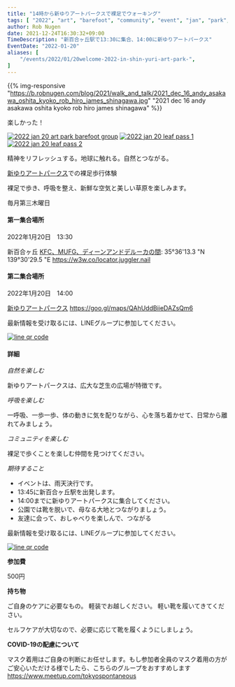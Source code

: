 ```yaml
---
title: "14時から新ゆりアートパークスで裸足でウォーキング"
tags: [ "2022", "art", "barefoot", "community", "event", "jan", "park", "shinyuri", "walk" ]
author: Rob Nugen
date: 2021-12-24T16:30:32+09:00
TimeDescription: "新百合ヶ丘駅で13:30に集合、14:00に新ゆりアートパークス"
EventDate: "2022-01-20"
aliases: [
    "/events/2022/01/20welcome-2022-in-shin-yuri-art-park-",
]
---
```


{{% img-responsive "https://b.robnugen.com/blog/2021/walk_and_talk/2021_dec_16_andy_asakawa_oshita_kyoko_rob_hiro_james_shinagawa.jpg" "2021 dec 16 andy asakawa oshita kyoko rob hiro james shinagawa" %}}

楽しかった！

[![2022 jan 20 art park barefoot group](//b.robnugen.com/blog/2022/walk_and_talk/thumbs/2022_jan_20_art_park_barefoot_group.jpg)](//b.robnugen.com/blog/2022/walk_and_talk/2022_jan_20_art_park_barefoot_group.jpg)
[![2022 jan 20 leaf pass 1](//b.robnugen.com/blog/2022/walk_and_talk/thumbs/2022_jan_20_leaf_pass_1.jpg)](//b.robnugen.com/blog/2022/walk_and_talk/2022_jan_20_leaf_pass_1.jpg)
[![2022 jan 20 leaf pass 2](//b.robnugen.com/blog/2022/walk_and_talk/thumbs/2022_jan_20_leaf_pass_2.jpg)](//b.robnugen.com/blog/2022/walk_and_talk/2022_jan_20_leaf_pass_2.jpg)


精神をリフレッシュする。地球に触れる。自然とつながる。

[新ゆりアートパークス](http://www.airgreen.info/artparks.html)での裸足歩行体験

裸足で歩き、呼吸を整え、新鮮な空気と美しい草原を楽しみます。

毎月第三木曜日

#### 第一集合場所

2022年1月20日　13:30

新百合ヶ丘 [KFC、MUFG、ディーンアンドデルーカの間](https://goo.gl/maps/aoY2j7WxkNjSC2u98): 35°36'13.3 "N 139°30'29.5 "E https://w3w.co/locator.juggler.nail

#### 第二集合場所

2022年1月20日　14:00

[新ゆりアートパークス](http://www.airgreen.info/artparks.html) https://goo.gl/maps/QAhUddBiieDAZsQm6

最新情報を受け取るには、LINEグループに参加してください。

[![line qr code](//b.robnugen.com/blog/2021/thumbs/2021_sep_25_rob_line_qr_code_text_walk_and_talk.jpg)](//b.robnugen.com/blog/2021/2021_sep_25_rob_line_qr_code_text_walk_and_talk.jpg)

#### 詳細

*自然を楽しむ*

新ゆりアートパークスは、広大な芝生の広場が特徴です。

*呼吸を楽しむ*

一呼吸、一歩一歩、体の動きに気を配りながら、心を落ち着かせて、日常から離れてみましょう。

*コミュニティを楽しむ*

裸足で歩くことを楽しむ仲間を見つけてください。

*期待すること*

* イベントは、雨天決行です。
* 13:45に新百合ヶ丘駅を出発します。
* 14:00までに新ゆりアートパークスに集合してください。
* 公園では靴を脱いで、母なる大地とつながりましょう。
* 友達に会って、おしゃべりを楽しんで、つながる

最新情報を受け取るには、LINEグループに参加してください。

[![line qr code](//b.robnugen.com/blog/2021/thumbs/2021_sep_25_rob_line_qr_code_text_walk_and_talk.jpg)](//b.robnugen.com/blog/2021/2021_sep_25_rob_line_qr_code_text_walk_and_talk.jpg)

**参加費**

500円

**持ち物**

ご自身のケアに必要なもの。 軽装でお越しください。
軽い靴を履いてきてください。

セルフケアが大切なので、必要に応じて靴を履くようにしましょう。

**COVID-19の配慮について**

マスク着用はご自身の判断にお任せします。もし参加者全員のマスク着用の方がご安心いただける様でしたら、こちらのグループをおすすめします
https://www.meetup.com/tokyospontaneous
